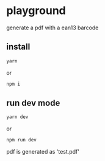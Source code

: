 # playground

generate a pdf with a ean13 barcode

## install

```bash
yarn
```

or

```bash
npm i
```

## run dev mode

```bash
yarn dev
```

or

```bash
npm run dev
```

pdf is generated as 'test.pdf'
